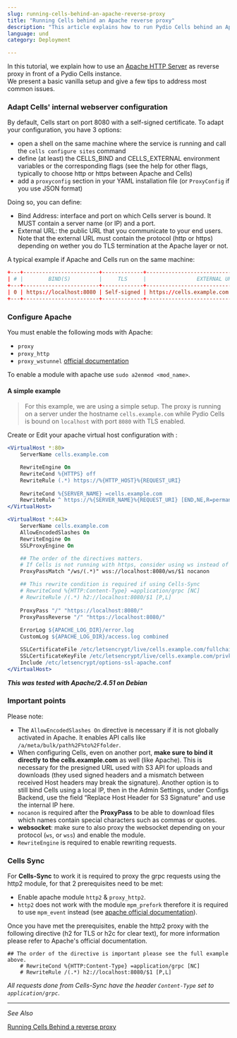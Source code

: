 ```yaml
---
slug: running-cells-behind-an-apache-reverse-proxy
title: "Running Cells behind an Apache reverse proxy"
description: "This article explains how to run Pydio Cells behind an Apache reverse proxy."
language: und
category: Deployment

---
```

In this tutorial, we explain how to use an [Apache HTTP Server](https://httpd.apache.org) as reverse proxy in front of a Pydio Cells instance.  
We present a basic vanilla setup and give a few tips to address most common issues. 

### Adapt Cells' internal webserver configuration

By default, Cells start on port 8080 with a self-signed certificate.
To adapt your configuration, you have 3 options:

- open a shell on the same machine where the service is running and call the `cells configure sites` command
- define (at least) the CELLS_BIND and CELLS_EXTERNAL environment variables or the corresponding flags (see the help for other flags, typically to choose http or https between Apache and Cells) 
- add a `proxyconfig` section in your YAML installation file (or `ProxyConfig` if you use JSON format)

Doing so, you can define: 

- Bind Address: interface and port on which Cells server is bound. It MUST contain a server name (or IP) and a port.
- External URL: the public URL that you communicate to your end users. Note that the external URL must contain the protocol (http or https) depending on wether you do TLS termination at the Apache layer or not.


A typical example if Apache and Cells run on the same machine:

```conf
+---+------------------------+-------------+---------------------------------------------+
| # |        BIND(S)         |     TLS     |                EXTERNAL URL                 |
+---+------------------------+-------------+---------------------------------------------+
| 0 | https://localhost:8080 | Self-signed | https://cells.example.com                   |
+---+------------------------+-------------+---------------------------------------------+
```

### Configure Apache

You must enable the following mods with Apache:

- `proxy`
- `proxy_http`
- `proxy_wstunnel` [official documentation](https://httpd.apache.org/docs/2.4/mod/mod_proxy_wstunnel.html)

To enable a module with apache use `sudo a2enmod <mod_name>`.

#### A simple example

> For this example, we are using a simple setup. The proxy is running on a server under the hostname `cells.example.com` while Pydio Cells is bound on `localhost` with port `8080` with TLS enabled.

Create or Edit your apache virtual host configuration with :

```apache
<VirtualHost *:80>
	ServerName cells.example.com

	RewriteEngine On
	RewriteCond %{HTTPS} off
	RewriteRule (.*) https://%{HTTP_HOST}%{REQUEST_URI}
  
	RewriteCond %{SERVER_NAME} =cells.example.com
  	RewriteRule ^ https://%{SERVER_NAME}%{REQUEST_URI} [END,NE,R=permanent]
</VirtualHost>

<VirtualHost *:443>
	ServerName cells.example.com
	AllowEncodedSlashes On
	RewriteEngine On
	SSLProxyEngine On

	## The order of the directives matters.
	# If Cells is not running with https, consider using ws instead of wss
	ProxyPassMatch "/ws/(.*)" wss://localhost:8080/ws/$1 nocanon

	## This rewrite condition is required if using Cells-Sync
	# RewriteCond %{HTTP:Content-Type} =application/grpc [NC]
	# RewriteRule /(.*) h2://localhost:8080/$1 [P,L]
	
	ProxyPass "/" "https://localhost:8080/"	
	ProxyPassReverse "/" "https://localhost:8080/"
		
	ErrorLog ${APACHE_LOG_DIR}/error.log
	CustomLog ${APACHE_LOG_DIR}/access.log combined

	SSLCertificateFile /etc/letsencrypt/live/cells.example.com/fullchain.pem
	SSLCertificateKeyFile /etc/letsencrypt/live/cells.example.com/privkey.pem
	Include /etc/letsencrypt/options-ssl-apache.conf
</VirtualHost>
```

_**This was tested with Apache/2.4.51 on Debian**_

### Important points

Please note:

- The `AllowEncodedSlashes On` directive is necessary if it is not globally activated in Apache. It enables API calls like `/a/meta/bulk/path%2F%to%2Ffolder`.
- When configuring Cells, even on another port, **make sure to bind it directly to the cells.example.com** as well (like Apache). This is necessary for the presigned URL used with S3 API for uploads and downloads (they used signed headers and a mismatch between received Host headers may break the signature). Another option is to still bind Cells using a local IP, then in the Admin Settings, under Configs Backend, use the field “Replace Host Header for S3 Signature” and use the internal IP here.
- `nocanon` is required after the **ProxyPass** to be able to download files which names contain special characters such as commas or quotes.
- **websocket**: make sure to also proxy the websocket depending on your protocol (`ws`, or `wss`) and enable the module.
- `RewriteEngine` is required to enable rewriting requests. 


### Cells Sync

For **Cells-Sync** to work it is required to proxy the grpc requests using the http2 module, for that 2 prerequisites need to be met:

- Enable apache module `http2` & `proxy_http2`.
- `http2` does not work with the module `mpm_prefork` therefore it is required to use `mpm_event` instead (see [apache official documentation](https://httpd.apache.org/docs/2.4/howto/http2.html)).


Once you have met the prerequisites, enable the http2 proxy with the following directive (h2 for TLS or h2c for clear text), for more information please refer to Apache's official documentation.

```
## The order of the directive is important please see the full example above.
	# RewriteCond %{HTTP:Content-Type} =application/grpc [NC]
	# RewriteRule /(.*) h2://localhost:8080/$1 [P,L]
```

_All requests done from Cells-Sync have the header `Content-Type` set to `application/grpc`_.

--------------------------------------------------------------------------------------------------------
_See Also_

[Running Cells Behind a reverse proxy](en/docs/cells/v4/configure-cells-reverse-proxy)